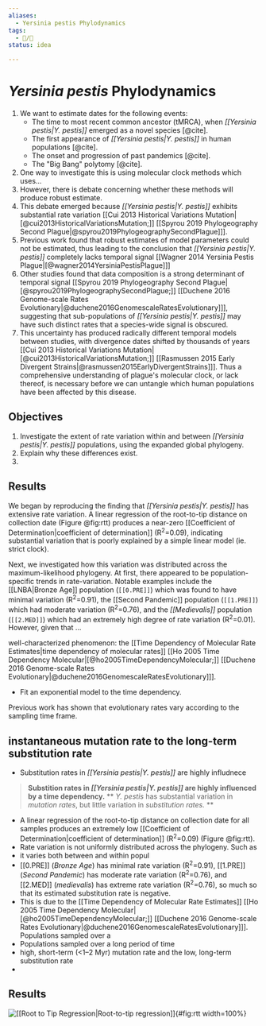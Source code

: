 ```yaml
---
aliases:
  - Yersinia pestis Phylodynamics
tags:
  - 📝/🌱
status: idea

---
```


# _Yersinia pestis_ Phylodynamics


1. We want to estimate dates for the following events:
	- The time to most recent common ancestor (tMRCA), when _[[Yersinia pestis|Y. pestis]]_ emerged as a novel species [@cite].
	- The first appearance of _[[Yersinia pestis|Y. pestis]]_ in human populations [@cite].
	- The onset and progression of past pandemics [@cite].
	- The "Big Bang" polytomy [@cite].
2. One way to investigate this is using molecular clock methods which uses...
3. However, there is debate concerning whether these methods will produce robust estimate.
4. This debate emerged because *[[Yersinia pestis|Y. pestis]]* exhibits substantial rate variation [[Cui 2013 Historical Variations Mutation\|[@cui2013HistoricalVariationsMutation;]] [[Spyrou 2019 Phylogeography Second Plague|@spyrou2019PhylogeographySecondPlague]]]. 
5. Previous work found that robust estimates of model parameters could not be estimated, thus leading to the conclusion that *[[Yersinia pestis|Y. pestis]]* completely lacks temporal signal [[Wagner 2014 Yersinia Pestis Plague\|[@wagner2014YersiniaPestisPlague]]]
6. Other studies found  that data composition is a strong determinant of temporal signal  [[Spyrou 2019 Phylogeography Second Plague|[@spyrou2019PhylogeographySecondPlague;]] [[Duchene 2016 Genome-scale Rates Evolutionary|@duchene2016GenomescaleRatesEvolutionary]]], suggesting that sub-populations of _[[Yersinia pestis|Y. pestis]]_ may have such distinct rates that a species-wide signal is obscured.
7.  This uncertainty has produced radically different temporal models between studies, with divergence dates shifted by thousands of years [[Cui 2013 Historical Variations Mutation\|[@cui2013HistoricalVariationsMutation;]] [[Rasmussen 2015 Early Divergent Strains\|@rasmussen2015EarlyDivergentStrains]]]. Thus a comprehensive understanding of plague's molecular clock, or lack thereof, is necessary before we can untangle which human populations have been affected by this disease.

## Objectives

1. Investigate the extent of rate variation within and between _[[Yersinia pestis|Y. pestis]]_ populations, using the expanded global phylogeny.
2. Explain why these differences exist.
3. 

## Results

We began by reproducing the finding that _[[Yersinia pestis|Y. pestis]]_ has extensive rate variation. A linear regression of the root-to-tip distance on collection date (Figure @fig:rtt)  produces a near-zero [[Coefficient of Determination\|coefficient of determination]] (R<sup>2</sup>=0.09), indicating substantial variation that is poorly explained by a simple linear model (ie. strict clock). 

Next, we investigated how this variation was distributed across the maximum-likelihood phylogeny. At first, there appeared to be population-specific trends in rate-variation. Notable examples include the [[LNBA\|Bronze Age]] population (`[[0.PRE]]`) which was found to have minimal variation (R<sup>2</sup>=0.91), the [[Second Pandemic]] population (`[[1.PRE]]`) which had moderate variation (R<sup>2</sup>=0.76), and the *[[Medievalis]]* population (`[[2.MED]]`) which had an extremely high degree of rate variation (R<sup>2</sup>=0.01). However, given that ...

well-characterized phenomenon: the [[Time Dependency of Molecular Rate Estimates\|time dependency of molecular rates]] [[Ho 2005 Time Dependency Molecular\|[@ho2005TimeDependencyMolecular;]] [[Duchene 2016 Genome-scale Rates Evolutionary\|@duchene2016GenomescaleRatesEvolutionary]]]. 

- Fit an exponential model to the time dependency.

Previous work has shown that evolutionary rates vary according to the sampling time frame. 

instantaneous mutation rate to the long-term substitution rate
- 
- Substitution rates in _[[Yersinia pestis|Y. pestis]]_ are highly infludnece

> **Substition rates in _[[Yersinia pestis|Y. pestis]]_ are highly influenced by a time dependency.**
> ** _Y. pestis_ has substantial variation in *mutation rates*, but little variation in *substitution rates.* **
- A linear regression of the root-to-tip distance on collection date for all samples produces an extremely low [[Coefficient of Determination\|coefficient of determination]] (R<sup>2</sup>=0.09) (Figure @fig:rtt). 
- Rate variation is not uniformly distributed across the phylogeny. Such as 
- it varies both between and within popul
- [[0.PRE]] (_Bronze Age_) has minimal rate variation (R<sup>2</sup>=0.91), [[1.PRE]] (_Second Pandemic_)  has moderate rate variation (R<sup>2</sup>=0.76), and [[2.MED]] (_medievalis_) has extreme rate variation (R<sup>2</sup>=0.76), so much so that its estimated substitution rate is negative.
- This is due to the [[Time Dependency of Molecular Rate Estimates]] [[Ho 2005 Time Dependency Molecular\|[@ho2005TimeDependencyMolecular;]] [[Duchene 2016 Genome-scale Rates Evolutionary\|@duchene2016GenomescaleRatesEvolutionary]]]. Populations sampled over a 
- Populations sampled over a long period of time
- high, short-term (<1–2 Myr) mutation rate and the low, long-term substitution rate
- 

## Results

![ [[Root to Tip Regression\|Root-to-tip regression]]](https://raw.githubusercontent.com/ktmeaton/plague-phylogeography-projects/fab9783/main/iqtree/all/chromosome/full/filter5/filter-taxa/rtt.png){#fig:rtt width=100%}
